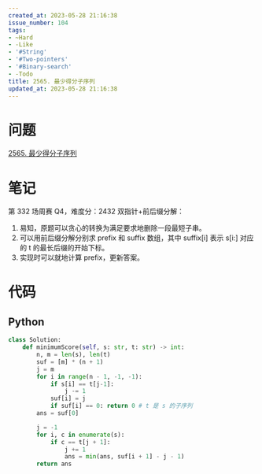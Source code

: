 ```yaml
---
created_at: 2023-05-28 21:16:38
issue_number: 104
tags:
- ~Hard
- -Like
- '#String'
- '#Two-pointers'
- '#Binary-search'
- -Todo
title: 2565. 最少得分子序列
updated_at: 2023-05-28 21:16:38
---
```


# 问题

[2565. 最少得分子序列](https://leetcode.cn/problems/subsequence-with-the-minimum-score/)

# 笔记

第 332 场周赛 Q4，难度分：2432
双指针+前后缀分解：
1. 易知，原题可以贪心的转换为满足要求地删除一段最短子串。
2. 可以用前后缀分解分别求 prefix 和 suffix 数组，其中 suffix[i] 表示 s[i:] 对应的 t 的最长后缀的开始下标。
3. 实现时可以就地计算 prefix，更新答案。

# 代码

## Python

```python
class Solution:
    def minimumScore(self, s: str, t: str) -> int:
        n, m = len(s), len(t)
        suf = [m] * (n + 1)
        j = m
        for i in range(n - 1, -1, -1):
            if s[i] == t[j-1]:
                j -= 1
            suf[i] = j
            if suf[i] == 0: return 0 # t 是 s 的子序列
        ans = suf[0] 

        j = -1
        for i, c in enumerate(s):
            if c == t[j + 1]:
                j += 1
                ans = min(ans, suf[i + 1] - j - 1)
        return ans
```
